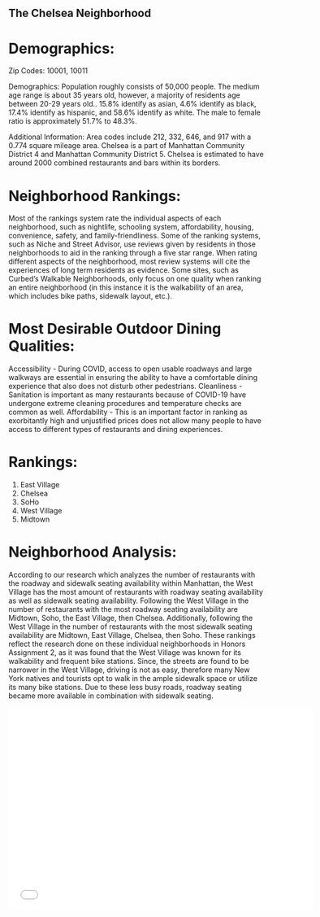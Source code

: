 ## The Chelsea Neighborhood

# Demographics:
Zip Codes: 10001, 10011

Demographics: Population roughly consists of 50,000 people. The medium age range is about
35 years old, however, a majority of residents age between 20-29 years old.. 15.8% identify as
asian, 4.6% identify as black, 17.4% identify as hispanic, and 58.6% identify as white. The male
to female ratio is approximately 51.7% to 48.3%.

Additional Information: Area codes include 212, 332, 646, and 917 with a 0.774 square
mileage area. Chelsea is a part of Manhattan Community District 4 and Manhattan Community
District 5. Chelsea is estimated to have around 2000 combined restaurants and bars within its
borders.

# Neighborhood Rankings:
Most of the rankings system rate the individual aspects of each neighborhood, such as nightlife, schooling system, affordability, housing, convenience, safety, and family-friendliness. Some of the ranking systems, such as Niche and Street Advisor, use reviews given by residents in those neighborhoods to aid in the ranking through a five star range. When rating different aspects of the neighborhood, most review systems will cite the experiences of long term residents as evidence. Some sites, such as Curbed’s Walkable Neighborhoods, only focus on one quality when ranking an entire neighborhood (in this instance it is the walkability of an area, which includes bike paths, sidewalk layout, etc.).

# Most Desirable Outdoor Dining Qualities:
Accessibility - During COVID, access to open usable roadways and large walkways are essential in ensuring the ability to have a comfortable dining experience that also does not disturb other pedestrians.
Cleanliness - Sanitation is important as many restaurants because of COVID-19 have undergone extreme cleaning procedures and temperature checks are common as well.
Affordability - This is an important factor in ranking as exorbitantly high and unjustified prices does not allow many people to have access to different types of restaurants and dining experiences.

# Rankings:
1. East Village
2. Chelsea
3. SoHo
4. West Village
5. Midtown

# Neighborhood Analysis:
According to our research which analyzes the number of restaurants with the roadway and sidewalk seating availability within Manhattan, the West Village has the most amount of restaurants with roadway seating availability as well as sidewalk seating availability. Following the West Village in the number of restaurants with the most roadway seating availability are Midtown, Soho, the East Village, then Chelsea. Additionally, following the West Village in the number of restaurants with the most sidewalk seating availability are Midtown, East Village, Chelsea, then Soho. These rankings reflect the research done on these individual neighborhoods in Honors Assignment 2, as it was found that the West Village was known for its walkability and frequent bike stations. Since, the streets are found to be narrower in the West Village, driving is not as easy, therefore many New York natives and tourists opt to walk in the ample sidewalk space or utilize its many bike stations. Due to these less busy roads, roadway seating became more available in combination with sidewalk seating. 


<iframe src="Chelsea.html" width="600" height="400" frameborder="0" frameborder="0" marginwidth="0" marginheight="0" allowfullscreen></iframe>



